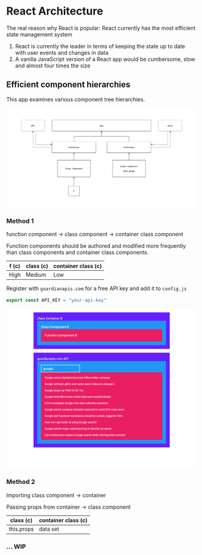 # React Architecture

The real reason why React is popular: React currently has the most efficient state management system

1. React is currently the leader in terms of keeping the state up to date with user events and changes in data
2. A vanilla JavaScript version of a React app would be cumbersome, slow and almost four times the size

## Efficient component hierarchies

This app examines various component tree hierarchies.

![screenshot](https://raw.githubusercontent.com/Jon-Dickinson/react-architecture/master/src/images/ReactArchitectureB.jpg)

### Method 1

function component &#8594; class component &#8594; container class component

Function components should be authored and modified more frequently than class components and container class components.

| f (c) 	| class (c) | container class (c)	|
|--------------------	|-----------------	|---------------------------	|
| High               	| Medium          	| Low                       	|


Register with `guardianapis.com` for a free API key and add it to `config.js`

```javascript
export const API_KEY = "your-api-key"
```

![screenshot2](https://raw.githubusercontent.com/Jon-Dickinson/react-architecture/master/src/images/screenshot.png)

  
### Method 2

Importing class component &#8594; container

Passing props from container &#8594; class component

| class (c) | container class (c)	|
|--------------------	|-----------------	|
| this.props              	| data set          	|





### ... WIP

